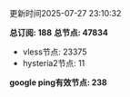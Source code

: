 更新时间2025-07-27 23:10:32

**总订阅: 188**
**总节点: 47834**
- vless节点: 23375
- hysteria2节点: 11

**google ping有效节点: 238**
